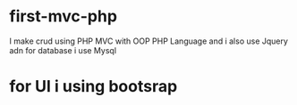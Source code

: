 # first-mvc-php
I make crud using PHP MVC with OOP PHP Language and i also use Jquery adn for database i use Mysql
# for UI i using bootsrap
